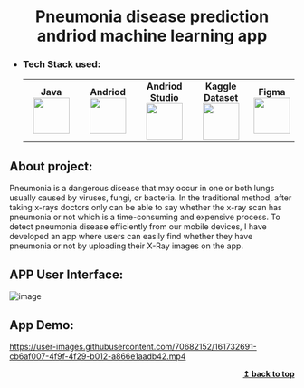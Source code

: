 <h1 align="center" id="app">Pneumonia disease prediction andriod machine learning app</h1>

- ### Tech Stack used:
	<center>
		<table>
			<tbody>
				<tr>
					<td width="25%" align="center">
						<span><strong>Java</strong></span><br/>
						<img height="64px" width="64px" src="https://cdn.svgporn.com/logos/java.svg">
					</td>
					<td width="25%" align="center">
						<span><strong>Andriod</strong></span><br/>
						<img height="64px" width="64px" src="https://www.vectorlogo.zone/logos/android/android-icon.svg">
					</td>
          <td width="25%" align="center">
						<span><strong>Andriod Studio</strong></span><br/>
						<img height="64px" width="64px" src="https://upload.wikimedia.org/wikipedia/commons/9/95/Android_Studio_Icon_3.6.svg">
					</td>
          <td width="25%" align="center">
						<span><strong>Kaggle Dataset</strong></span><br/>
						<img height="64px" width="64px" src="https://www.vectorlogo.zone/logos/kaggle/kaggle-ar21.svg">
					</td>
          <td width="25%" align="center">
						<span><strong>Figma</strong></span><br/>
						<img height="64px" width="64px" src="https://www.vectorlogo.zone/logos/figma/figma-icon.svg">
					</td>
        </tr>
			</tbody>
		</table>
	</center>

## About project:
Pneumonia is a dangerous disease that may occur in one or both lungs usually caused by viruses, fungi, or bacteria. In the traditional method, after taking x-rays doctors only can be able to say whether the x-ray scan has pneumonia or not which is a time-consuming and expensive process. To detect pneumonia disease efficiently from our mobile devices, I have developed an app where users can easily find whether they have pneumonia or not by uploading their X-Ray images on the app.

## APP User Interface:
![image](https://user-images.githubusercontent.com/70682152/165066315-085afcc4-7ecf-4248-91d9-9d2f197b78ad.png)

## App Demo: 

https://user-images.githubusercontent.com/70682152/161732691-cb6af007-4f9f-4f29-b012-a866e1aadb42.mp4

<div align="right">
    <b><a href="#app">↥ back to top</a></b>
</div>

